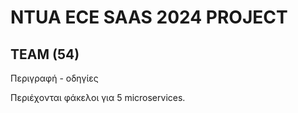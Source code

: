 # NTUA ECE SAAS 2024 PROJECT
  
## TEAM (54)
  
  
Περιγραφή - οδηγίες
  
Περιέχονται φάκελοι για 5 microservices.